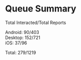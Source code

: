# Queue Summary

Total Interacted/Total Reports

Android: 90/403  
Desktop: 152/721  
iOS: 37/96

Total: 279/1219
